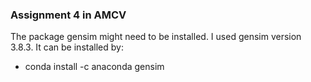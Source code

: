 ### Assignment 4 in AMCV 

The package gensim might need to be installed. I used gensim version 3.8.3. It can be installed by:
- conda install -c anaconda gensim